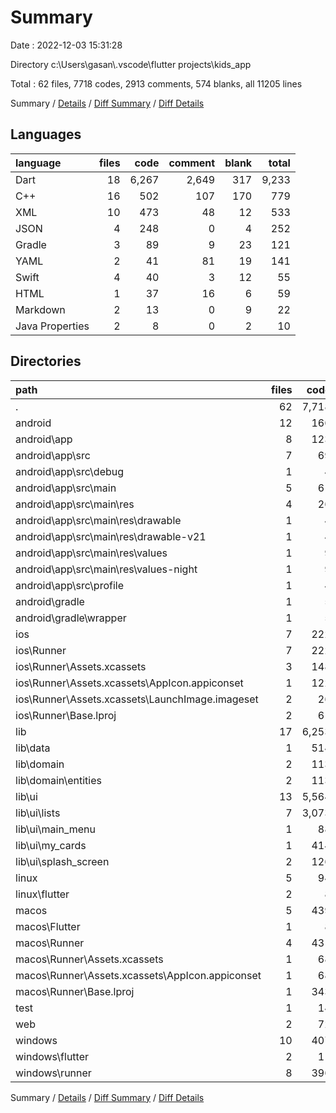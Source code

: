 # Summary

Date : 2022-12-03 15:31:28

Directory c:\\Users\\gasan\\.vscode\\flutter projects\\kids_app

Total : 62 files,  7718 codes, 2913 comments, 574 blanks, all 11205 lines

Summary / [Details](details.md) / [Diff Summary](diff.md) / [Diff Details](diff-details.md)

## Languages
| language | files | code | comment | blank | total |
| :--- | ---: | ---: | ---: | ---: | ---: |
| Dart | 18 | 6,267 | 2,649 | 317 | 9,233 |
| C++ | 16 | 502 | 107 | 170 | 779 |
| XML | 10 | 473 | 48 | 12 | 533 |
| JSON | 4 | 248 | 0 | 4 | 252 |
| Gradle | 3 | 89 | 9 | 23 | 121 |
| YAML | 2 | 41 | 81 | 19 | 141 |
| Swift | 4 | 40 | 3 | 12 | 55 |
| HTML | 1 | 37 | 16 | 6 | 59 |
| Markdown | 2 | 13 | 0 | 9 | 22 |
| Java Properties | 2 | 8 | 0 | 2 | 10 |

## Directories
| path | files | code | comment | blank | total |
| :--- | ---: | ---: | ---: | ---: | ---: |
| . | 62 | 7,718 | 2,913 | 574 | 11,205 |
| android | 12 | 166 | 55 | 34 | 255 |
| android\\app | 8 | 123 | 55 | 23 | 201 |
| android\\app\\src | 7 | 69 | 46 | 9 | 124 |
| android\\app\\src\\debug | 1 | 4 | 4 | 1 | 9 |
| android\\app\\src\\main | 5 | 61 | 38 | 7 | 106 |
| android\\app\\src\\main\\res | 4 | 26 | 32 | 6 | 64 |
| android\\app\\src\\main\\res\\drawable | 1 | 4 | 7 | 2 | 13 |
| android\\app\\src\\main\\res\\drawable-v21 | 1 | 4 | 7 | 2 | 13 |
| android\\app\\src\\main\\res\\values | 1 | 9 | 9 | 1 | 19 |
| android\\app\\src\\main\\res\\values-night | 1 | 9 | 9 | 1 | 19 |
| android\\app\\src\\profile | 1 | 4 | 4 | 1 | 9 |
| android\\gradle | 1 | 5 | 0 | 1 | 6 |
| android\\gradle\\wrapper | 1 | 5 | 0 | 1 | 6 |
| ios | 7 | 222 | 2 | 9 | 233 |
| ios\\Runner | 7 | 222 | 2 | 9 | 233 |
| ios\\Runner\\Assets.xcassets | 3 | 148 | 0 | 4 | 152 |
| ios\\Runner\\Assets.xcassets\\AppIcon.appiconset | 1 | 122 | 0 | 1 | 123 |
| ios\\Runner\\Assets.xcassets\\LaunchImage.imageset | 2 | 26 | 0 | 3 | 29 |
| ios\\Runner\\Base.lproj | 2 | 61 | 2 | 2 | 65 |
| lib | 17 | 6,253 | 2,639 | 310 | 9,202 |
| lib\\data | 1 | 514 | 131 | 30 | 675 |
| lib\\domain | 2 | 113 | 7 | 23 | 143 |
| lib\\domain\\entities | 2 | 113 | 7 | 23 | 143 |
| lib\\ui | 13 | 5,564 | 2,499 | 252 | 8,315 |
| lib\\ui\\lists | 7 | 3,073 | 1,545 | 121 | 4,739 |
| lib\\ui\\main_menu | 1 | 88 | 6 | 4 | 98 |
| lib\\ui\\my_cards | 1 | 414 | 294 | 23 | 731 |
| lib\\ui\\splash_screen | 2 | 126 | 36 | 26 | 188 |
| linux | 5 | 94 | 27 | 38 | 159 |
| linux\\flutter | 2 | 8 | 9 | 11 | 28 |
| macos | 5 | 439 | 3 | 12 | 454 |
| macos\\Flutter | 1 | 8 | 3 | 4 | 15 |
| macos\\Runner | 4 | 431 | 0 | 8 | 439 |
| macos\\Runner\\Assets.xcassets | 1 | 68 | 0 | 1 | 69 |
| macos\\Runner\\Assets.xcassets\\AppIcon.appiconset | 1 | 68 | 0 | 1 | 69 |
| macos\\Runner\\Base.lproj | 1 | 343 | 0 | 1 | 344 |
| test | 1 | 14 | 10 | 7 | 31 |
| web | 2 | 72 | 16 | 7 | 95 |
| windows | 10 | 407 | 80 | 131 | 618 |
| windows\\flutter | 2 | 11 | 9 | 11 | 31 |
| windows\\runner | 8 | 396 | 71 | 120 | 587 |

Summary / [Details](details.md) / [Diff Summary](diff.md) / [Diff Details](diff-details.md)